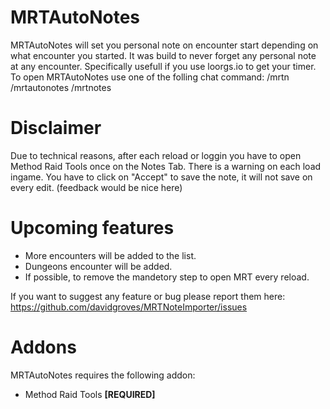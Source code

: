 # MRTAutoNotes

MRTAutoNotes will set you personal note on encounter start depending on what encounter you started. It was build to never forget any personal note at any encounter. 
Specifically usefull if you use loorgs.io to get your timer.
To open MRTAutoNotes use one of the folling chat command: /mrtn /mrtautonotes /mrtnotes

# Disclaimer

Due to technical reasons, after each reload or loggin you have to open Method Raid Tools once on the Notes Tab. There is a warning on each load ingame.
You have to click on "Accept" to save the note, it will not save on every edit. (feedback would be nice here)

# Upcoming features

-   More encounters will be added to the list.
-   Dungeons encounter will be added.
-   If possible, to remove the mandetory step to open MRT every reload.

If you want to suggest any feature or bug please report them here: https://github.com/davidgroves/MRTNoteImporter/issues

# Addons

MRTAutoNotes requires the following addon:

-   Method Raid Tools **[REQUIRED]**




